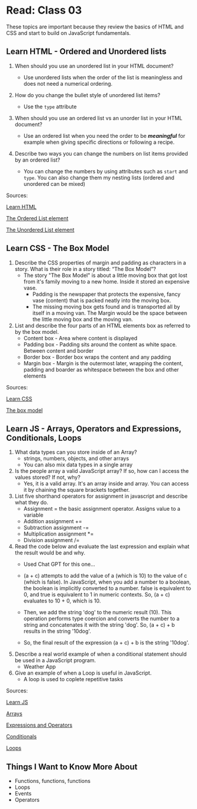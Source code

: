 # Read: Class 03

These topics are important because they review the basics of HTML and CSS and start to build on JavaScript fundamentals.

## Learn HTML - Ordered and Unordered lists

1. When should you use an unordered list in your HTML document?
    * Use unordered lists when the order of the list is meaningless and does not need a numerical ordering.
1. How do you change the bullet style of unordered list items?
    * Use the `type` attribute
1. When should you use an ordered list vs an unorder list in your HTML document?
    * Use an ordered list when you need the order to be ***meaningful*** for example when giving specific directions or following a recipe.
1. Describe two ways you can change the numbers on list items provided by an ordered list?

    * You can change the numbers by using attributes such as `start` and `type`.  You can also change them my nesting lists (ordered and unordered can be mixed)

Sources:

[Learn HTML](https://developer.mozilla.org/en-US/docs/Web/HTML)

[The Ordered List element](https://developer.mozilla.org/en-US/docs/Web/HTML/Element/ol)

[The Unordered List element](https://developer.mozilla.org/en-US/docs/Web/HTML/Element/ul)

## Learn CSS - The Box Model

1. Describe the CSS properties of margin and padding as characters in a story. What is their role in a story titled: “The Box Model”?
    * The story "The Box Model" is about a little moving box that got lost from it's family moving to a new home.  Inside it stored an expensive vase.
        * Padding is the newspaper that protects the expensive, fancy vase (content) that is packed neatly into the moving box.
        * The missing moving box gets found and is transported all by itself in a moving van.  The Margin would be the space between the little moving box and the moving van.
1. List and describe the four parts of an HTML elements box as referred to by the box model.
    * Content box - Area where content is displayed
    * Padding box - Padding sits around the content as white space.  Between content and border
    * Border box - Border box wraps the content and any padding
    * Margin box - Margin is the outermost later, wrapping the content, padding and boarder as whitespace between the box and other elements

Sources:

[Learn CSS](https://developer.mozilla.org/en-US/docs/Learn/CSS)

[The box model](https://developer.mozilla.org/en-US/docs/Learn/CSS/Building_blocks/The_box_model)

## Learn JS - Arrays, Operators and Expressions, Conditionals, Loops

1. What data types can you store inside of an Array?
    * strings, numbers, objects, and other arrays
    * You can also mix data types in a single array
1. Is the people array a valid JavaScript array? If so, how can I access the values stored? If not, why?
    * Yes, it is a valid array.  It's an array inside and array.  You can access it by chaining the square brackets together.
1. List five shorthand operators for assignment in javascript and describe what they do.
    * Assignment = the basic assignment operator. Assigns value to a variable
    * Addition assignment +=
    * Subtraction assignment -=
    * Multiplication assignment *=
    * Division assignment /=
1. Read the code below and evaluate the last expression and explain what the result would be and why.
    * Used Chat GPT for this one...
    * (a + c) attempts to add the value of a (which is 10) to the value of c (which is false). In JavaScript, when you add a number to a boolean, the boolean is implicitly converted to a number. false is equivalent to 0, and true is equivalent to 1 in numeric contexts. So, (a + c) evaluates to 10 + 0, which is 10.

    * Then, we add the string 'dog' to the numeric result (10). This operation performs type coercion and converts the number to a string and concatenates it with the string 'dog'. So, (a + c) + b results in the string '10dog'.

    * So, the final result of the expression (a + c) + b is the string '10dog'.
1. Describe a real world example of when a conditional statement should be used in a JavaScript program.
    * Weather App
1. Give an example of when a Loop is useful in JavaScript.
    * A loop is used to coplete repetitive tasks

Sources:

[Learn JS](https://developer.mozilla.org/en-US/docs/Learn/JavaScript)

[Arrays](https://developer.mozilla.org/en-US/docs/Learn/JavaScript/First_steps/Arrays)

[Expressions and Operators](https://developer.mozilla.org/en-US/docs/Web/JavaScript/Guide/Expressions_and_Operators)

[Conditionals](https://developer.mozilla.org/en-US/docs/Learn/JavaScript/Building_blocks/conditionals)

[Loops](https://developer.mozilla.org/en-US/docs/Learn/JavaScript/Building_blocks/Looping_code)

## Things I Want to Know More About

* Functions, functions, functions
* Loops
* Events
* Operators
